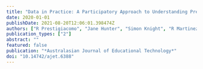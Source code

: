 ```yaml
---
title: "Data in Practice: A Participatory Approach to Understanding Pre-Service Teachers' Perspectives"
date: 2020-01-01
publishDate: 2021-08-20T12:06:01.398474Z
authors: ["R Prestigiacomo", "Jane Hunter", "Simon Knight", "R Martinez-Maldonado", "Lori Lockyer"]
publication_types: ["2"]
abstract: ""
featured: false
publication: "*Australasian Journal of Educational Technology*"
doi: "10.14742/ajet.6388"
---
```


